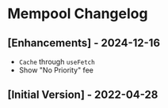 # Mempool Changelog

## [Enhancements] - 2024-12-16

- `Cache` through `useFetch`
- Show "No Priority" fee

## [Initial Version] - 2022-04-28
